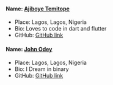 #### Name: [Ajiboye Temitope](https://github.com/tayormi)
- Place: Lagos, Lagos, Nigeria
- Bio: Loves to code in dart and flutter
- GitHub: [GitHub link](https://github.com/tayormi)

#### Name: [John Odey](https://github.com/jonddon)
- Place: Lagos, Lagos, Nigeria
- Bio: I Dream in binary
- GitHub: [GitHub link](https://github.com/jonddon)